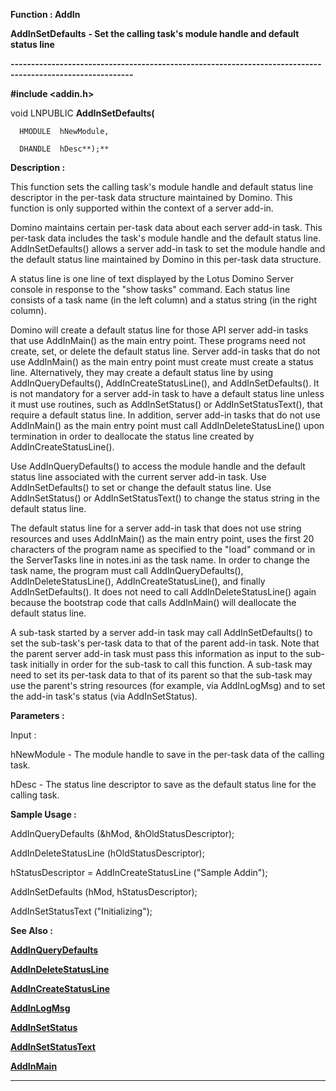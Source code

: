 




<!--
 /\* Font Definitions \*/
 @font-face
 {font-family:Courier;
 panose-1:2 7 4 9 2 2 5 2 4 4;}
@font-face
 {font-family:"Tms Rmn";
 panose-1:2 2 6 3 4 5 5 2 3 4;}
@font-face
 {font-family:Helv;
 panose-1:2 11 6 4 2 2 2 3 2 4;}
@font-face
 {font-family:"Cambria Math";
 panose-1:2 4 5 3 5 4 6 3 2 4;}
 /\* Style Definitions \*/
 p.MsoNormal, li.MsoNormal, div.MsoNormal
 {margin-top:0cm;
 margin-right:0cm;
 margin-bottom:8.0pt;
 margin-left:0cm;
 line-height:107%;
 font-size:11.0pt;
 font-family:"Calibri",sans-serif;}
.MsoChpDefault
 {font-size:11.0pt;}
.MsoPapDefault
 {margin-bottom:8.0pt;
 line-height:107%;}
 /\* Page Definitions \*/
 @page WordSection1
 {size:612.0pt 792.0pt;
 margin:72.0pt 72.0pt 72.0pt 72.0pt;}
div.WordSection1
 {page:WordSection1;}
-->




 


**Function : AddIn**



**AddInSetDefaults** **- Set the
calling task's module handle and default status line**


**----------------------------------------------------------------------------------------------------------**



**#include <addin.h>**



void
LNPUBLIC **AddInSetDefaults(**  

      HMODULE  hNewModule,  

      DHANDLE  hDesc**);**



**Description :**



This
function sets the calling task's module handle and default status line
descriptor in the per-task data structure maintained by Domino.  This function
is only supported within the context of a server add-in.  

  

Domino maintains certain per-task data about each server add-in task. This
per-task data includes the task's module handle and the default status line. 
AddInSetDefaults() allows a server add-in task to set the module handle and the
default status line maintained by Domino in this per-task data structure.  

  

A status line is one line of text displayed by the Lotus Domino Server console
in response to the "show tasks" command.  Each status line consists
of a task name (in the left column) and a status string (in the right column). 
  

  

Domino will create a default status line for those API server add-in tasks that
use AddInMain() as the main entry point.  These programs need not create, set,
or delete the default status line.  Server add-in tasks that do not use
AddInMain() as the main entry point  must create must create a status line. 
Alternatively, they may create a default status line by using
AddInQueryDefaults(), AddInCreateStatusLine(), and AddInSetDefaults().  It is
not mandatory for a server add-in task to have a default status line unless it
must use routines, such as AddInSetStatus() or AddInSetStatusText(), that
require a default status line.  In addition, server add-in tasks that do not
use AddInMain() as the main entry point must call AddInDeleteStatusLine() upon
termination in order to deallocate the status line created by AddInCreateStatusLine().


 


Use
AddInQueryDefaults() to access the module handle and the default status line
associated with the current server add-in task. Use AddInSetDefaults() to set
or change the default status line.  Use AddInSetStatus() or AddInSetStatusText()
to change the status string in the default status line.  

  

The default status line for a server add-in task that does not use string
resources and uses AddInMain() as the main entry point, uses the first 20
characters of the program name as specified to the "load" command or
in the ServerTasks line in notes.ini as the task name.  In order to change the
task name, the program must call AddInQueryDefaults(), AddInDeleteStatusLine(),
AddInCreateStatusLine(), and finally AddInSetDefaults().  It does not need to
call AddInDeleteStatusLine() again because the bootstrap code that calls
AddInMain() will deallocate the default status line.  

  

A sub-task started by a server add-in task may call AddInSetDefaults() to set
the sub-task's per-task data to that of the parent add-in task. Note that the
parent server add-in task must pass this information as input to the sub-task
initially in order for the sub-task to call this function. A sub-task may need
to set its per-task data to that of its parent so that the sub-task may use the
parent's string resources (for example, via AddInLogMsg) and to set the add-in
task's status (via AddInSetStatus).


 


**Parameters :**



Input :  

hNewModule  -  The module handle to save in the per-task data of the calling
task.  

  

hDesc  -  The status line descriptor to save as the default status line for the
calling task.  

  




 


 **Sample Usage :**


  

AddInQueryDefaults (&hMod, &hOldStatusDescriptor);  

  

AddInDeleteStatusLine (hOldStatusDescriptor);  

  

hStatusDescriptor = AddInCreateStatusLine ("Sample Addin");  

  

AddInSetDefaults (hMod, hStatusDescriptor);  

  

AddInSetStatusText ("Initializing");


 **See Also :**


**[AddInQueryDefaults](AddInQueryDefaults.md)**


**[AddInDeleteStatusLine](AddInDeleteStatusLine.md)**


**[AddInCreateStatusLine](AddInCreateStatusLine.md)**


**[AddInLogMsg](AddInLogMsg.md)**


**[AddInSetStatus](AddInSetStatus.md)**


**[AddInSetStatusText](AddInSetStatusText.md)**


**[AddInMain](AddInMain.md)**



----------------------------------------------------------------------------------------------------------


 





